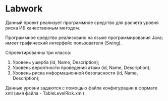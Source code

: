 # Labwork
Данный проект реализует программное средство для расчета уровня риска ИБ качественным методом.

Программное средство реализовано на языке программирования Java; 
имеет графический интерфейс пользователя (Swing).

Спроектированны три класса:
1. Уровень ущерба (id, Name, Description);
2. Уровень вероятности проведения атаки (id, Name, Description);
3. Уровень риска информационной безопасности (id, Name, Description);


Данные уровни задаются с помощью файла конфигурации в формате xml (имя файла - TableLevelRisk.xml)
